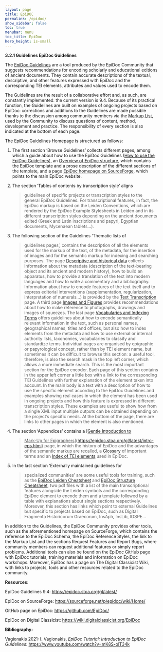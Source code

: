 ```yaml
---
layout: page
title: EpiDOC
permalink: /epidoc/
show_sidebar: false
toc: true
menubar: menu
toc_title: EpiDoc
hero_height: is-small
---
```



**3.2.1 Guidelines EpiDoc Guidelines**

The [<u>EpiDoc Guidelines</u>](https://epidoc.stoa.org/gl/latest/) are a
tool produced by the EpiDoc Community that suggests recommendations for
encoding scholarly and educational editions of ancient documents. They
contain accurate descriptions of the textual, descriptive, and other
features expressed with EpiDoc and the corresponding TEI elements,
attributes and values used to encode them.

The Guidelines are the result of a collaborative effort and, as such,
are constantly implemented: the current version is 9.4. Because of its
practical function, the Guidelines are built on examples of ongoing
projects based on EpiDoc: corrections and additions to the Guidelines
are made possible thanks to the discussion among community members via
the [<u>Markup List</u>](https://lsv.uky.edu/archives/markup.html), used
by the Community to discuss questions of content, method, development
and practice. The responsibility of every section is also indicated at
the bottom of each page.

The EpiDoc Guidelines Homepage is structured as follows:

1.  The first section ‘Browse Guidelines’ collects different pages,
    among which a guide about how to use the EpiDoc Guidelines
    ([<u>How to use the EpiDoc
    Guidelines</u>](https://epidoc.stoa.org/gl/latest/intro-intro.html)),
    an [<u>Overview of EpiDoc
    structure</u>](https://epidoc.stoa.org/gl/latest/supp-structure.html),
    which contains the EpiDoc template and a prose description of the
    different sections of the template, and a page [<u>EpiDoc homepage
    on SourceForge</u>](https://sourceforge.net/p/epidoc/wiki/Home/),
    which points to the main EpiDoc website.

2.  The section ‘Tables of contents by transcription style’ aligns
    > guidelines of specific projects or transcription styles to the
    > general EpiDoc Guidelines. For transcriptional features, in fact,
    > the EpiDoc markup is based on the Leiden Conventions, which are
    > rendered by the EpiDoc Example Stylesheets in Leiden and in its
    > different transcription styles depending on the ancient documents
    > edited (Greek and Latin inscriptions and papyri, Egyptian
    > documents, Mycenaean tablets...).

3.  The following section of the Guidelines ‘Thematic lists of
    > guidelines pages’, contains the description of all the elements
    > used for the markup of the text, of the metadata, for the
    > insertion of images and for the semantic markup for indexing and
    > searching purposes. The page [<u>Descriptive and historical
    > data</u>](https://epidoc.stoa.org/gl/latest/app-allsupp.html)
    > collects information about the metadata (description of the
    > text-bearing object and its ancient and modern history), how to
    > build an apparatus, how to provide a translation of the text into
    > modern languages and how to write a commentary and a bibliography.
    > Information about how to encode features of the text itself and to
    > express editorial interventions (supplementation, regularization,
    > interpretation of numerals…) is provided by the [<u>Text
    > Transcription</u>](https://epidoc.stoa.org/gl/latest/app-alltrans.html)
    > page. A third page [<u>Images and
    > Figures</u>](https://epidoc.stoa.org/gl/latest/supp-images.html)
    > provides recommendations about how to make reference to
    > photographs, drawings and images of squeezes. The last page
    > [<u>Vocabularies and Indexing
    > Terms</u>](https://epidoc.stoa.org/gl/latest/app-allidx.html)
    > offers guidelines about how to encode semantically relevant
    > information in the text, such as personal names, geographical
    > names, titles and offices, but also how to index elements from the
    > metadata and how to use external or internal authority lists,
    > taxonomies, vocabularies to classify and standardize terms.
    > Individual pages are organised by epigraphic or papyrological
    > concept, rather than by TEI element name, but sometimes it can be
    > difficult to browse this section: a useful tool, therefore, is
    > also the search mask in the top left corner, which allows a more
    > immediate search. This is the most important section for the
    > EpiDoc encoder. Each page of this section contains in the upper
    > left corner a little box with a link to the corresponding TEI
    > Guidelines with further explanation of the element taken into
    > account. In the main body is a text with a description of how to
    > use the specific element according to the EpiDoc Guidelines and
    > examples showing real cases in which the element has been used in
    > ongoing projects and how this feature is expressed in different
    > transcription styles. These examples are useful to show how from a
    > single XML input multiple outputs can be obtained depending on the
    > project’s specific needs. At the bottom of the page, there are
    > links to other pages in which the element is also mentioned.

4.  The section ‘Appendices’ contains a [<u>Gentle Introduction to
    > Mark-Up for
    > Epigraphers</u>](https://epidoc.stoa.org/gl/latest/intro-eps.html)
    > page, in which the history of EpiDoc and the advantages of the
    > semantic markup are recalled, a
    > [<u>Glossary</u>](https://epidoc.stoa.org/gl/latest/app-glossary.html)
    > of important terms and an [<u>Index of TEI
    > elements</u>](https://epidoc.stoa.org/gl/latest/app-elements.html)
    > used in EpiDoc.

5.  In the last section ‘Externally maintained guidelines for
    > specialized communities’ are some useful tools for training, such
    > as the [<u>EpiDoc Leiden
    > Cheatsheet</u>](https://svn.code.sf.net/p/epidoc/code/trunk/guidelines/msword/cheatsheet.pdf)
    > and [<u>EpiDoc Structure
    > Cheatsheet</u>](https://svn.code.sf.net/p/epidoc/code/trunk/guidelines/msword/structure-cheatsheet.pdf),
    > two pdf files with a list of the main transcriptional features
    > alongside the Leiden symbols and the corresponding EpiDoc element
    > to encode them and a template followed by a table with
    > explanations about single sections respectively. Moreover, this
    > section has links which point to external Guidelines but specific
    > to projects based on EpiDoc, such as Digital Fragmenta
    > Historicorum Graecorum, InsAph, InsLib, IOSPE...

In addition to the Guidelines, the EpiDoc Community provides other
tools, such as the aforementioned homepage on SourceForge, which
contains the reference to the EpiDoc Schema, the EpiDoc Reference
Styles, the link to the Markup List and the sections Request Features
and Report Bugs, where community members can request additional features
or simply report problems. Additional tools can also be found on the
EpiDoc GitHub page with EpiDoc tutorials, training materials and
information on EpiDoc workshops. Moreover, EpiDoc has a page on The
Digital Classicist Wiki, with links to projects, tools and other
resources related to the EpiDoc community.

**Resources:**

EpiDoc Guidelines 9.4:
[<u>https://epidoc.stoa.org/gl/latest/</u>](https://epidoc.stoa.org/gl/latest/)

EpiDoc on SourceForge:
[<u>https://sourceforge.net/p/epidoc/wiki/Home/</u>](https://sourceforge.net/p/epidoc/wiki/Home/)

GitHub page on EpiDoc:
[<u>https://github.com/EpiDoc/</u>](https://github.com/EpiDoc/)

EpiDoc on Digital Classicist:
[<u>https://wiki.digitalclassicist.org/EpiDoc</u>](https://wiki.digitalclassicist.org/EpiDoc)

**Bibliography:**

Vagionakis 2021: I. Vagionakis, *EpiDoc Tutorial: Introduction to EpiDoc
Guidelines*:
[<u>https://www.youtube.com/watch?v=mK8S-olT34k</u>](https://www.youtube.com/watch?v=mK8S-olT34k)
